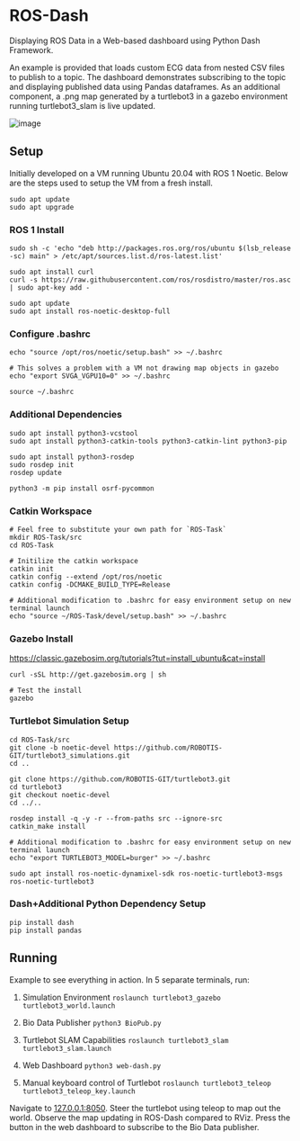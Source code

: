 # ROS-Dash
Displaying ROS Data in a Web-based dashboard using Python Dash Framework. 

An example is provided that loads custom ECG data from nested CSV files to publish to a topic. The dashboard demonstrates subscribing to the topic and displaying published data using Pandas dataframes. As an additional component, a .png map generated by a turtlebot3 in a gazebo environment running turtlebot3_slam is live updated.

![image](https://github.com/Chttan/ROS-Dash/assets/26287515/63598aa1-9e09-4237-8b0b-d2a1256230ec)


## Setup
Initially developed on a VM running Ubuntu 20.04 with ROS 1 Noetic. Below are the steps used to setup the VM from a fresh install.

```
sudo apt update
sudo apt upgrade
```

### ROS 1 Install
```
sudo sh -c 'echo "deb http://packages.ros.org/ros/ubuntu $(lsb_release -sc) main" > /etc/apt/sources.list.d/ros-latest.list'

sudo apt install curl
curl -s https://raw.githubusercontent.com/ros/rosdistro/master/ros.asc | sudo apt-key add -

sudo apt update
sudo apt install ros-noetic-desktop-full
```
### Configure .bashrc
```
echo "source /opt/ros/noetic/setup.bash" >> ~/.bashrc

# This solves a problem with a VM not drawing map objects in gazebo
echo "export SVGA_VGPU10=0" >> ~/.bashrc

source ~/.bashrc
```

### Additional Dependencies

```
sudo apt install python3-vcstool
sudo apt install python3-catkin-tools python3-catkin-lint python3-pip

sudo apt install python3-rosdep
sudo rosdep init
rosdep update

python3 -m pip install osrf-pycommon
```

### Catkin Workspace

```
# Feel free to substitute your own path for `ROS-Task`
mkdir ROS-Task/src
cd ROS-Task

# Initilize the catkin workspace
catkin init
catkin config --extend /opt/ros/noetic
catkin config -DCMAKE_BUILD_TYPE=Release

# Additional modification to .bashrc for easy environment setup on new terminal launch
echo "source ~/ROS-Task/devel/setup.bash" >> ~/.bashrc
```

### Gazebo Install

https://classic.gazebosim.org/tutorials?tut=install_ubuntu&cat=install

```
curl -sSL http://get.gazebosim.org | sh

# Test the install
gazebo
```

### Turtlebot Simulation Setup

```
cd ROS-Task/src
git clone -b noetic-devel https://github.com/ROBOTIS-GIT/turtlebot3_simulations.git
cd ..

git clone https://github.com/ROBOTIS-GIT/turtlebot3.git
cd turtlebot3
git checkout noetic-devel
cd ../..

rosdep install -q -y -r --from-paths src --ignore-src
catkin_make install

# Additional modification to .bashrc for easy environment setup on new terminal launch
echo "export TURTLEBOT3_MODEL=burger" >> ~/.bashrc
```

`sudo apt install ros-noetic-dynamixel-sdk ros-noetic-turtlebot3-msgs ros-noetic-turtlebot3`


### Dash+Additional Python Dependency Setup

```
pip install dash
pip install pandas
```

## Running

Example to see everything in action. In 5 separate terminals, run:

1. Simulation Environment
`roslaunch turtlebot3_gazebo turtlebot3_world.launch`

2. Bio Data Publisher
`python3 BioPub.py`

3. Turtlebot SLAM Capabilities
`roslaunch turtlebot3_slam turtlebot3_slam.launch`

4. Web Dashboard
`python3 web-dash.py`

5. Manual keyboard control of Turtlebot
`roslaunch turtlebot3_teleop turtlebot3_teleop_key.launch`

Navigate to [127.0.0.1:8050](127.0.0.1:8050). Steer the turtlebot using teleop to map out the world. Observe the map updating in ROS-Dash compared to RViz. Press the button in the web dashboard to subscribe to the Bio Data publisher.

